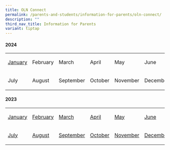```yaml
---
title: OLN Connect
permalink: /parents-and-students/information-for-parents/oln-connect/
description: ""
third_nav_title: Information for Parents
variant: tiptap
---
```

<h4><strong>2024</strong></h4><table><tbody><tr><td rowspan="1" colspan="1"><p><a href="/files/2024olnconnect/OLN_Connect_P001.pdf" rel="noopener noreferrer nofollow" target="_blank">January</a></p></td><td rowspan="1" colspan="1"><p>February</p></td><td rowspan="1" colspan="1"><p>March</p></td><td rowspan="1" colspan="1"><p>April</p></td><td rowspan="1" colspan="1"><p>May</p></td><td rowspan="1" colspan="1"><p>June</p></td></tr><tr><td rowspan="1" colspan="1"><p>July</p></td><td rowspan="1" colspan="1"><p>August</p></td><td rowspan="1" colspan="1"><p>September</p></td><td rowspan="1" colspan="1"><p>October</p></td><td rowspan="1" colspan="1"><p>November</p></td><td rowspan="1" colspan="1"><p>December</p></td></tr></tbody></table><p></p><h4><strong>2023</strong></h4><table><tbody><tr><td rowspan="1" colspan="1"><p><a href="/files/2023Connect/OLN_Connect_P001r1.pdf" rel="noopener" target="_blank">January</a></p></td><td rowspan="1" colspan="1"><p><a href="/files/2023Connect/OLN_Connect_P002.pdf" rel="noopener" target="_blank">February</a></p></td><td rowspan="1" colspan="1"><p><a href="/files/2023Connect/OLN_Connect_P003 (1).pdf" rel="noopener" target="_blank">March</a></p></td><td rowspan="1" colspan="1"><p><a href="/files/2023Connect/oln_connect_p004 (2).pdf" rel="noopener" target="_blank">April</a></p></td><td rowspan="1" colspan="1"><p><a href="/files/2023Connect/oln_connect_p005 (2).pdf" rel="noopener" target="_blank">May</a></p></td><td rowspan="1" colspan="1"><p><a href="/files/2023Connect/oln_connect_p006.pdf" rel="noopener" target="_blank">June</a></p></td></tr><tr><td rowspan="1" colspan="1"><p><a href="/files/2023Connect/oln_connect_p007.pdf" rel="noopener" target="_blank">July</a></p></td><td rowspan="1" colspan="1"><p><a href="/files/2023Connect/oln_connect_p008r2.pdf" rel="noopener" target="_blank">August</a></p></td><td rowspan="1" colspan="1"><p><a href="/files/2023Connect/oln_connect_p009.pdf" rel="noopener" target="_blank">September</a></p></td><td rowspan="1" colspan="1"><p><a href="/files/2023Connect/oln_connect_p010.pdf" rel="noopener" target="_blank">October</a></p></td><td rowspan="1" colspan="1"><p><a href="/files/2023Connect/oln_connect_p011.pdf" rel="noopener" target="_blank">November</a></p></td><td rowspan="1" colspan="1"><p><a href="/files/2023Connect/OLN_Connect_P012.pdf" rel="noopener" target="_blank">December</a></p></td></tr></tbody></table><p></p>